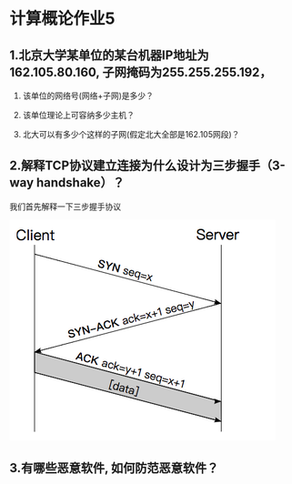 # 计算概论作业5

## 1.北京大学某单位的某台机器IP地址为162.105.80.160, 子网掩码为255.255.255.192，

1) 该单位的网络号(网络+子网)是多少？

2) 该单位理论上可容纳多少主机？

3) 北大可以有多少个这样的子网(假定北大全部是162.105网段)？

## 2.解释TCP协议建立连接为什么设计为三步握手（3-way handshake）？

我们首先解释一下三步握手协议

![](https://github.com/muxilong/ichw/blob/master/%E5%B1%8F%E5%B9%95%E5%BF%AB%E7%85%A7%202018-10-15%2018.08.52.png?raw=true)





## 3.有哪些恶意软件, 如何防范恶意软件？

